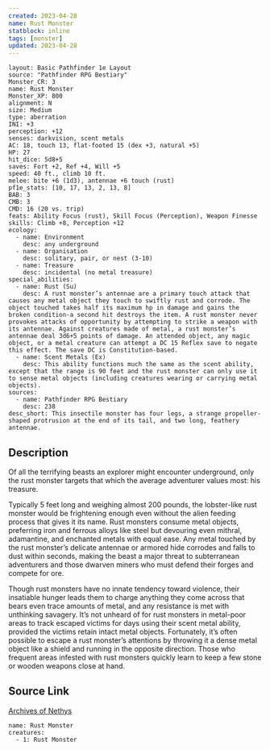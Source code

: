 ```yaml
---
created: 2023-04-28
name: Rust Monster
statblock: inline
tags: [monster]
updated: 2023-04-28
---
```

```statblock
layout: Basic Pathfinder 1e Layout
source: "Pathfinder RPG Bestiary"
Monster_CR: 3
name: Rust Monster
Monster_XP: 800
alignment: N
size: Medium
type: aberration
INI: +3
perception: +12
senses: darkvision, scent metals
AC: 18, touch 13, flat-footed 15 (dex +3, natural +5)
HP: 27
hit_dice: 5d8+5
saves: Fort +2, Ref +4, Will +5
speed: 40 ft., climb 10 ft.
melee: bite +6 (1d3), antennae +6 touch (rust)
pf1e_stats: [10, 17, 13, 2, 13, 8]
BAB: 3
CMB: 3
CMD: 16 (20 vs. trip)
feats: Ability Focus (rust), Skill Focus (Perception), Weapon Finesse
skills: Climb +8, Perception +12
ecology:
  - name: Environment
    desc: any underground
  - name: Organisation
    desc: solitary, pair, or nest (3-10)
  - name: Treasure
    desc: incidental (no metal treasure)
special_abilities:
  - name: Rust (Su)
    desc: A rust monster’s antennae are a primary touch attack that causes any metal object they touch to swiftly rust and corrode. The object touched takes half its maximum hp in damage and gains the broken condition-a second hit destroys the item. A rust monster never provokes attacks of opportunity by attempting to strike a weapon with its antennae. Against creatures made of metal, a rust monster’s antennae deal 3d6+5 points of damage. An attended object, any magic object, or a metal creature can attempt a DC 15 Reflex save to negate this effect. The save DC is Constitution-based.
  - name: Scent Metals (Ex)
    desc: This ability functions much the same as the scent ability, except that the range is 90 feet and the rust monster can only use it to sense metal objects (including creatures wearing or carrying metal objects).
sources:
  - name: Pathfinder RPG Bestiary
    desc: 238
desc_short: This insectile monster has four legs, a strange propeller-shaped protrusion at the end of its tail, and two long, feathery antennae.
```
## Description
Of all the terrifying beasts an explorer might encounter underground, only the rust monster targets that which the average adventurer values most: his treasure.

Typically 5 feet long and weighing almost 200 pounds, the lobster-like rust monster would be frightening enough even without the alien feeding process that gives it its name. Rust monsters consume metal objects, preferring iron and ferrous alloys like steel but devouring even mithral, adamantine, and enchanted metals with equal ease. Any metal touched by the rust monster’s delicate antennae or armored hide corrodes and falls to dust within seconds, making the beast a major threat to subterranean adventurers and those dwarven miners who must defend their forges and compete for ore.

Though rust monsters have no innate tendency toward violence, their insatiable hunger leads them to charge anything they come across that bears even trace amounts of metal, and any resistance is met with unthinking savagery. It’s not unheard of for rust monsters in metal-poor areas to track escaped victims for days using their scent metal ability, provided the victims retain intact metal objects. Fortunately, it’s often possible to escape a rust monster’s attentions by throwing it a dense metal object like a shield and running in the opposite direction. Those who frequent areas infested with rust monsters quickly learn to keep a few stone or wooden weapons close at hand.
## Source Link
[Archives of Nethys](https://aonprd.com/MonsterDisplay.aspx?ItemName=Rust%20Monster)
```encounter-table
name: Rust Monster
creatures:
  - 1: Rust Monster
```
